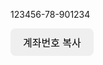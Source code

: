 <!DOCTYPE html>
<html>
<head>
  <meta charset="UTF-8">
  <title>계좌번호 복사</title>
  <style>
    button {
      font-size: 16px;
      padding: 10px 20px;
      border-radius: 8px;
      border: none;
      cursor: pointer;
    }
  </style>
</head>
<body>
  <p id="account">123456-78-901234</p>
  <button onclick="copyText()">계좌번호 복사</button>

  <script>
    function copyText() {
      const text = document.getElementById("account").innerText;
      navigator.clipboard.writeText(text).then(() => {
        alert("복사되었습니다!");
      });
    }
  </script>
</body>
</html>
